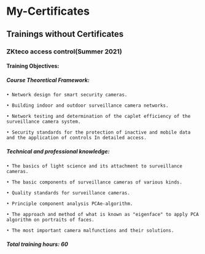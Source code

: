 # My-Certificates
## Trainings without Certificates
### ZKteco access control(Summer 2021)
#### Training Objectives:
  #####     Course Theoretical Framework:
    • Network design for smart security cameras.

    • Building indoor and outdoor surveillance camera networks.

    • Network testing and determination of the caplet efficiency of the surveillance camera system.

    • Security standards for the protection of inactive and mobile data and the application of controls In detailed access.

  #####     Technical and professional knowledge:
    • The basics of light science and its attachment to surveillance cameras. 

    • The basic components of surveillance cameras of various kinds.

    • Quality standards for surveillance cameras.
  
    • Principle component analysis PCAe-algorithm.

    • The approach and method of what is known as "eigenface" to apply PCA algorithm on portraits of faces.
  
    • The most important camera malfunctions and their solutions.
  #####    Total training hours: 60 
